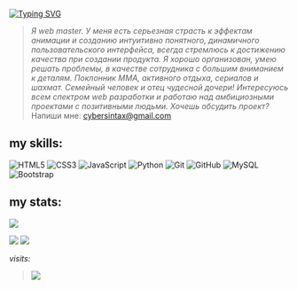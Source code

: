 <a href="https://git.io/typing-svg"><img src="https://readme-typing-svg.herokuapp.com?font=Radiotehnika&weight=600&size=24&pause=1000&color=42AAFF&width=435&lines=Hi%2C+I'm+Alexandr+" alt="Typing SVG" /></a>

> *Я web master. У меня есть серьезная страсть к эффектам анимации и созданию интуитивно понятного, динамичного пользовательского интерфейса, всегда стремлюсь к достижению качества при создании продукта.
Я хорошо организован, умею решать проблемы, в качестве сотрудника с большим вниманием к деталям. Поклонник ММА, активного отдыха, сериалов и шахмат. Семейный человек и отец чудесной дочери!
Интересуюсь всем спектром web разработки и работаю над амбициозными проектами с позитивными людьми.
Хочешь обсудить проект?* 
Напиши мне: [cybersintax@gmail.com](https://cybersintax@gmail.com)

## my skills:

![HTML5](https://img.shields.io/badge/html5-%23E34F26.svg?style=for-the-badge&logo=html5&logoColor=white)
![CSS3](https://img.shields.io/badge/css3-%231572B6.svg?style=for-the-badge&logo=css3&logoColor=white)
![JavaScript](https://img.shields.io/badge/javascript-%23323330.svg?style=for-the-badge&logo=javascript&logoColor=%23F7DF1E)
![Python](https://img.shields.io/badge/python-3670A0?style=for-the-badge&logo=python&logoColor=ffdd54)
![Git](https://img.shields.io/badge/git-%23F05033.svg?style=for-the-badge&logo=git&logoColor=white)
![GitHub](https://img.shields.io/badge/github-%23121011.svg?style=for-the-badge&logo=github&logoColor=white)
![MySQL](https://img.shields.io/badge/mysql-%2300f.svg?style=for-the-badge&logo=mysql&logoColor=white)
![Bootstrap](https://img.shields.io/badge/bootstrap-%23563D7C.svg?style=for-the-badge&logo=bootstrap&logoColor=white)

## my stats:

![](https://github-profile-summary-cards.vercel.app/api/cards/profile-details?username=Alexsandr-Konovalov&theme=solarized_dark)






![](https://github-profile-summary-cards.vercel.app/api/cards/stats?username=Alexsandr-Konovalov&theme=solarized_dark) ![](https://github-profile-summary-cards.vercel.app/api/cards/productive-time?username=daniilshat&theme=solarized_dark)




*visits:*
> ![](https://komarev.com/ghpvc/?username=Alexsandr-Konovalov)
